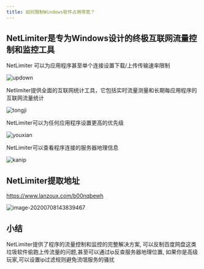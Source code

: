 ```yaml
---
title: 如何限制Windows软件占用带宽？
---
```


## NetLimiter是专为Windows设计的终极互联网流量控制和监控工具



NetLimiter 可以为应用程序甚至单个连接设置下载/上传传输速率限制

![updown](https://www.v2fy.com/asset/0i/jikemiji/jikemiji-md/kr-000067.assets/updown.gif)





Netlimiter提供全面的互联网统计工具，它包括实时流量测量和长期每应用程序的互联网流量统计

![tongji](https://www.v2fy.com/asset/0i/jikemiji/jikemiji-md/kr-000067.assets/tongji.gif)





NetLimiter可以为任何应用程序设置更高的优先级

![youxian](https://www.v2fy.com/asset/0i/jikemiji/jikemiji-md/kr-000067.assets/youxian.gif)



NetLimiter可以查看程序连接的服务器地理信息

![kanip](https://www.v2fy.com/asset/0i/jikemiji/jikemiji-md/kr-000067.assets/kanip.gif)



## NetLimiter提取地址



https://www.lanzoux.com/b00nqbewh



![image-20200708143839467](https://www.v2fy.com/asset/0i/jikemiji/jikemiji-md/kr-000067.assets/image-20200708143839467.png)

## 小结

NetLimiter提供了程序的流量控制和监控的完整解决方案, 可以反制百度网盘这类垃圾软件偷跑上传流量的问题,甚至可以通过ip反查服务器地理位置, 如果你是高级玩家,可以设置ip过滤规则避免流氓服务的骚扰

